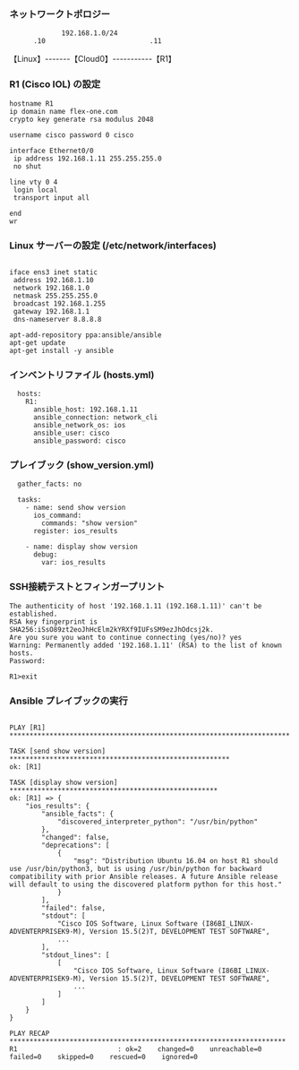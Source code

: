 ### ネットワークトポロジー

                 192.168.1.0/24         
          .10                          .11
   【Linux】-------【Cloud0】-----------【R1】





### R1 (Cisco IOL) の設定

```plaintext
hostname R1
ip domain name flex-one.com
crypto key generate rsa modulus 2048

username cisco password 0 cisco

interface Ethernet0/0
 ip address 192.168.1.11 255.255.255.0
 no shut

line vty 0 4
 login local
 transport input all

end
wr
```

### Linux サーバーの設定 (/etc/network/interfaces)
``` #iface ens3 inet dhcp

iface ens3 inet static
 address 192.168.1.10
 network 192.168.1.0
 netmask 255.255.255.0
 broadcast 192.168.1.255
 gateway 192.168.1.1
 dns-nameserver 8.8.8.8
```


```apt-get install -y software-properties-common
apt-add-repository ppa:ansible/ansible
apt-get update
apt-get install -y ansible
```


### インベントリファイル (hosts.yml)
```all:
  hosts:
    R1:
      ansible_host: 192.168.1.11
      ansible_connection: network_cli
      ansible_network_os: ios
      ansible_user: cisco
      ansible_password: cisco
```

### プレイブック (show_version.yml)
```- hosts: R1
  gather_facts: no

  tasks:
    - name: send show version
      ios_command:
        commands: "show version"
      register: ios_results

    - name: display show version
      debug:
        var: ios_results
```

### SSH接続テストとフィンガープリント
```root@ubuntu:~# ssh cisco@192.168.1.11
The authenticity of host '192.168.1.11 (192.168.1.11)' can't be established.
RSA key fingerprint is SHA256:iSsO89zt2eoJhHcElm2kYRXf9IUFsSM9ezJhOdcsj2k.
Are you sure you want to continue connecting (yes/no)? yes
Warning: Permanently added '192.168.1.11' (RSA) to the list of known hosts.
Password:

R1>exit
```

### Ansible プレイブックの実行
```root@ubuntu:~# ansible-playbook -i hosts.yml show_version.yml

PLAY [R1] **********************************************************************

TASK [send show version] *******************************************************
ok: [R1]

TASK [display show version] ****************************************************
ok: [R1] => {
    "ios_results": {
        "ansible_facts": {
            "discovered_interpreter_python": "/usr/bin/python"
        },
        "changed": false,
        "deprecations": [
            {
                "msg": "Distribution Ubuntu 16.04 on host R1 should use /usr/bin/python3, but is using /usr/bin/python for backward compatibility with prior Ansible releases. A future Ansible release will default to using the discovered platform python for this host."
            }
        ],
        "failed": false,
        "stdout": [
            "Cisco IOS Software, Linux Software (I86BI_LINUX-ADVENTERPRISEK9-M), Version 15.5(2)T, DEVELOPMENT TEST SOFTWARE",
            ...
        ],
        "stdout_lines": [
            [
                "Cisco IOS Software, Linux Software (I86BI_LINUX-ADVENTERPRISEK9-M), Version 15.5(2)T, DEVELOPMENT TEST SOFTWARE",
                ...
            ]
        ]
    }
}

PLAY RECAP *********************************************************************
R1                         : ok=2    changed=0    unreachable=0    failed=0    skipped=0    rescued=0    ignored=0
```
